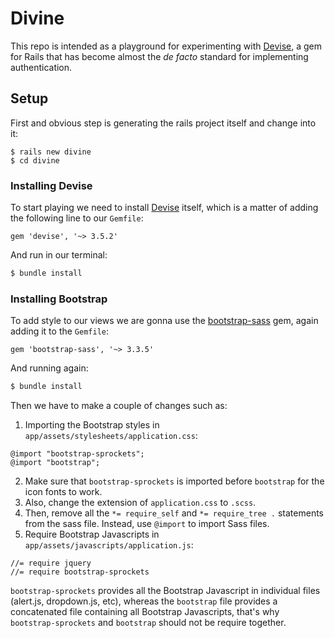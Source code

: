 # Divine
This repo is intended as a playground for experimenting with [Devise][l1], a gem for Rails that has become almost the *de facto* standard for implementing authentication.

## Setup
First and obvious step is generating the rails project itself and change into it:
```
$ rails new divine
$ cd divine
```
### Installing Devise
To start playing we need to install [Devise][l1] itself, which is a matter of adding the following line to our `Gemfile`:
```
gem 'devise', '~> 3.5.2'
```

And run in our terminal:
```bash
$ bundle install
```
### Installing Bootstrap
To add style to our views we are gonna use the [bootstrap-sass][l2] gem, again adding it to the `Gemfile`:
```
gem 'bootstrap-sass', '~> 3.3.5'
```

And running again:
```bash
$ bundle install
```
Then we have to make a couple of changes such as:
1. Importing the Bootstrap styles in `app/assets/stylesheets/application.css`:
```
@import "bootstrap-sprockets";
@import "bootstrap";
```
2. Make sure that `bootstrap-sprockets` is imported before `bootstrap` for the icon fonts to work.
3. Also, change the extension of `application.css` to `.scss`.
4. Then, remove all the `*= require_self` and `*= require_tree .` statements from the sass file. Instead, use `@import` to import Sass files.
5. Require Bootstrap Javascripts in `app/assets/javascripts/application.js`:
```
//= require jquery
//= require bootstrap-sprockets
```
`bootstrap-sprockets` provides all the Bootstrap Javascript in individual files (alert.js, dropdown.js, etc), whereas the `bootstrap` file provides a concatenated file containing all Bootstrap Javascripts, that's why `bootstrap-sprockets` and `bootstrap` should not be require together.

<!-- links -->
[l1]: https://github.com/plataformatec/devise
[l2]: https://github.com/twbs/bootstrap-sass
